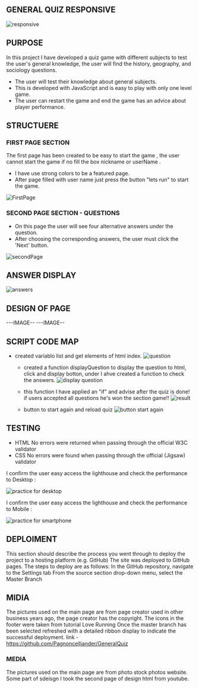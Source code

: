 ## GENERAL QUIZ RESPONSIVE
![responsive](https://github.com/Pagnoncelliander/GeneralQuiz/assets/134398235/c6371f8d-4a30-499f-a00c-9af9a19c4079)


## PURPOSE

In this project I have developed a quiz game with different subjects to test the user's general knowledge, the user will find the history, geography, and sociology questions. 

* The user will test their knowledge about general subjects.
* This is developed with JavaScript and is easy to play with only one level game.
* The user can restart the game and end the game has an advice about player performance.

 ## STRUCTUERE
### FIRST PAGE SECTION

The first page has been created to be easy to start the game , the user cannot start the game if no fill the box nickname or userName .

  * I have use strong colors to be a featured page.
  * After page filled with user name just press the button "lets run" to start the game.

![FirstPage](https://github.com/Pagnoncelliander/GeneralQuiz/assets/134398235/9a136d53-2f4d-40a5-b26d-a5ef4c22c804)

 
### SECOND PAGE SECTION - QUESTIONS

 * On this page the user will see four alternative answers under the question.
 * After choosing the corresponding answers, the user must click the 'Next' button.

![secondPage](https://github.com/Pagnoncelliander/GeneralQuiz/assets/134398235/0b9424da-e7bf-416b-82a8-8311babbe210)

## ANSWER DISPLAY

![answers](https://github.com/Pagnoncelliander/GeneralQuiz/assets/134398235/35f0e3ff-2bf8-4c2f-94c8-a42506d82fc8)

 ## DESIGN OF PAGE
---IMAGE--
---IMAGE--

## SCRIPT CODE MAP

* created variablo list and get elements of html index.
![question](https://github.com/Pagnoncelliander/GeneralQuiz/assets/134398235/53732b64-22aa-4c51-ba09-49ddc32d99e4)

  * created a function displayQuestion to display the question to html, click and display botton, under I ahve created a function to check the answers.
    ![display question](https://github.com/Pagnoncelliander/GeneralQuiz/assets/134398235/4d1c9f5b-5954-4817-9bc9-88d36156a9a2)

  * this function I have applied an "if" and advise after the quiz is done! if users accepted all questions he's won the section game!!
    ![result](https://github.com/Pagnoncelliander/GeneralQuiz/assets/134398235/2b2edee3-515a-4d4b-91f6-939c7d520289)
    
  * button to start again and reload quiz
    ![button start again](https://github.com/Pagnoncelliander/GeneralQuiz/assets/134398235/945672cb-3901-4000-a181-0c14b16b77b7)

## TESTING

* HTML No errors were returned when passing through the official W3C validator
* CSS No errors were found when passing through the official (Jigsaw) validator

I confirm the user easy access the lighthouse and check the performance to Desktop :

![practice for desktop](https://github.com/Pagnoncelliander/GeneralQuiz/assets/134398235/9813964b-f4aa-40c4-896b-6cda855d4a26)


I confirm the user easy access the lighthouse and check the performance to Mobile :

![practice for smartphone ](https://github.com/Pagnoncelliander/GeneralQuiz/assets/134398235/b75c3a50-7b2f-4230-b87e-e24216cc3b6b)


## DEPLOIMENT
This section should describe the process you went through to deploy the project to a hosting platform (e.g. GitHub)
The site was deployed to GitHub pages. The steps to deploy are as follows:
In the GitHub repository, navigate to the Settings tab
From the source section drop-down menu, select the Master Branch

## MIDIA 

The pictures used on the main page are from page creator used in other business years ago, the page creator has the copyright.
The icons in the footer were taken from tutorial Love Running
Once the master branch has been selected
refreshed with a detailed ribbon display to indicate the successful deployment.
link  - https://github.com/Pagnoncelliander/GeneralQuiz

### MEDIA

The pictures used on the main page are from  photo stock photos website. Some part of sdeisgn 
I took the second page of design html from youtube. 

